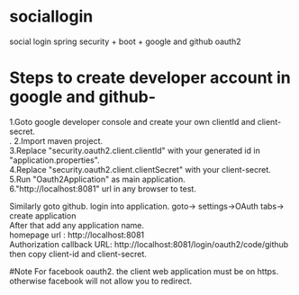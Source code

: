 # sociallogin
social login spring security + boot + google and github oauth2
<br/>



# Steps to create developer account in google and github-<br/>
1.Goto google developer console and create your own clientId and client-secret.<br/>.
2.Import maven project.<br/>
3.Replace "security.oauth2.client.clientId" with your generated id in "application.properties".<br/>
4.Replace "security.oauth2.client.clientSecret" with your client-secret.<br/>
5.Run "Oauth2Application" as main application.<br/>
6."http://localhost:8081" url in any browser to test.<br/>
 
Similarly goto github. login into application. goto-> settings->OAuth tabs-> create application <br/>
After that add any application name.<br/>
homepage url : http://localhost:8081<br/>
Authorization callback URL: http://localhost:8081/login/oauth2/code/github<br/>
then copy client-id and client-secret.<br/>

#Note
For facebook oauth2. the client web application must be on https. otherwise facebook will not allow you to redirect.
